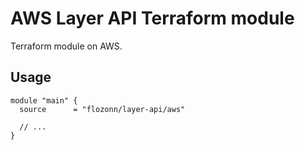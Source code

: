 # AWS Layer API Terraform module

Terraform module on AWS.

## Usage

```hcl
module "main" {
  source      = "flozonn/layer-api/aws"

  // ...
}
```
